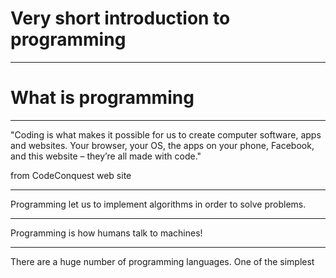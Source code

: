 # Very short introduction to programming

---

# What is programming 

---

"Coding is what makes it possible for us to create computer software, apps and websites. Your browser, your OS, the apps on your phone, Facebook, and this website – they’re all made with code." 

from CodeConquest web site

---

Programming let us to implement algorithms in order to solve problems.

---

Programming is how humans talk to machines!


---

There are a huge number of programming languages. One of the simplest 

